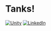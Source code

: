 # Tanks!

[![Unity](https://img.shields.io/badge/Unity-100000?style=for-the-badge&logo=unity&logoColor=white&label=made%20with)]()
[![LinkedIn](https://img.shields.io/badge/LinkedIn-0077B5?style=for-the-badge&logo=linkedin&logoColor=white)](https://www.linkedin.com/in/kevin-chee-05b73124)
